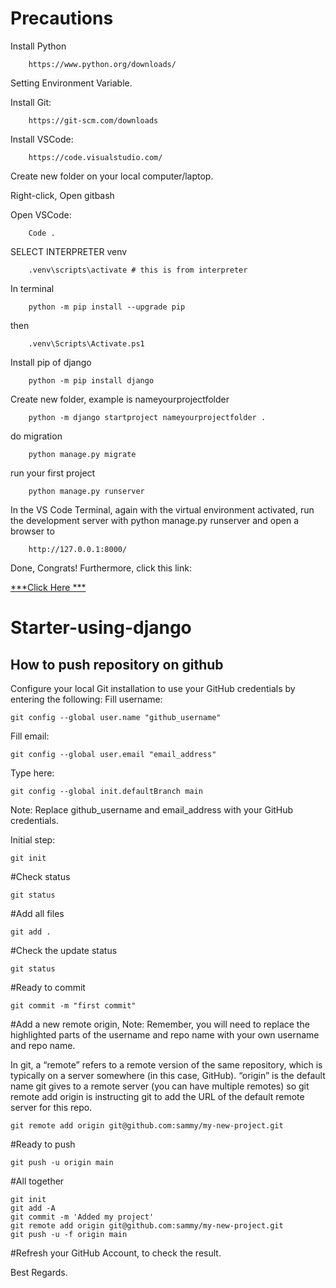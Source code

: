 # Precautions
Install Python
        
        https://www.python.org/downloads/ 

Setting Environment Variable.

Install Git: 

        https://git-scm.com/downloads 

Install VSCode: 
        
        https://code.visualstudio.com/ 

Create new folder on your local computer/laptop.

Right-click, Open gitbash

Open VSCode:

        Code .

SELECT INTERPRETER venv

        .venv\scripts\activate # this is from interpreter

In terminal

        python -m pip install --upgrade pip

then

        .venv\Scripts\Activate.ps1


Install pip of django


        python -m pip install django

Create new folder, example is nameyourprojectfolder

        python -m django startproject nameyourprojectfolder .

do migration

        python manage.py migrate

run your first project
    
        python manage.py runserver

In the VS Code Terminal, again with the virtual environment activated, run the development server with python manage.py runserver and open a browser to 

        http://127.0.0.1:8000/

Done, Congrats!
Furthermore, click this link:

<a href="https://sites.google.com/view/coding9/pyhton-django" target="_blank"> ***Click Here *** </a>


# Starter-using-django
## How to push repository on github
Configure your local Git installation to use your GitHub credentials by entering the following:
Fill username:

    git config --global user.name "github_username"
    
Fill email:

    git config --global user.email "email_address"
    
Type here:

    git config --global init.defaultBranch main

Note: Replace github_username and email_address with your GitHub credentials. 

Initial step:

    git init

#Check status
    
    git status

#Add all files
    
    git add .

#Check the update status
    
    git status

#Ready to commit
    
    git commit -m "first commit"


#Add a new remote origin, Note: Remember, you will need to replace the highlighted parts of the username and repo name with your own username and repo name.

In git, a “remote” refers to a remote version of the same repository, which is typically on a server somewhere (in this case, GitHub). “origin” is the default name git gives to a remote server (you can have multiple remotes) so git remote add origin is instructing git to add the URL of the default remote server for this repo.


    git remote add origin git@github.com:sammy/my-new-project.git


#Ready to push
    
    git push -u origin main
    
#All together

    git init
    git add -A
    git commit -m 'Added my project'
    git remote add origin git@github.com:sammy/my-new-project.git
    git push -u -f origin main
    
#Refresh your GitHub Account, to check the result.

Best Regards.
